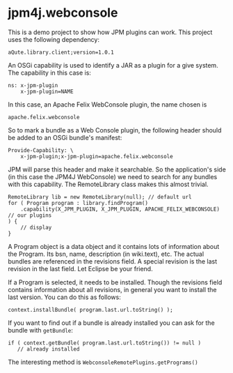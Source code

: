 jpm4j.webconsole
================

This is a demo project to show how JPM plugins can work. This project uses the following dependency:

    aQute.library.client;version=1.0.1

An OSGi capability is used to identify a JAR as a plugin for a give system. The capability 
in this case is:

    ns: x-jpm-plugin
	    x-jpm-plugin=NAME

In this case, an Apache Felix WebConsole plugin, the name chosen is 

    apache.felix.webconsole

So to mark a bundle as a Web Console plugin, the following header should be added to an OSGi
bundle's manifest:

    Provide-Capability: \
        x-jpm-plugin;x-jpm-plugin=apache.felix.webconsole

JPM will parse this header and make it searchable. So the application's side (in this case the
JPM4J WebConsole) we need to search for any bundles with this capability. The RemoteLibrary class
makes this almost trivial.

    RemoteLibrary lib = new RemoteLibrary(null); // default url
    for ( Program program : library.findProgram()
    	.capability(X_JPM_PLUGIN, X_JPM_PLUGIN, APACHE_FELIX_WEBCONSOLE) // our plugins
	) {
		// display
	}

A Program object is a data object and it contains lots of information about the Program. Its
bsn, name, description (in wiki.text), etc. The actual bundles are referenced in the revisions
field. A special revision is the last revision in the last field. Let Eclipse be your friend.

If a Program is selected, it needs to be installed. Though the revisions field contains information
about all revisions, in general you want to install the last version. You can do this as follows:

    context.installBundle( program.last.url.toString() );
    
If you want to find out if a bundle is already installed you can ask for the bundle with
`getBundle`:

    if ( context.getBundle( program.last.url.toString()) != null )
       // already installed
		
The interesting method is `WebconsoleRemotePlugins.getPrograms()`

 
    